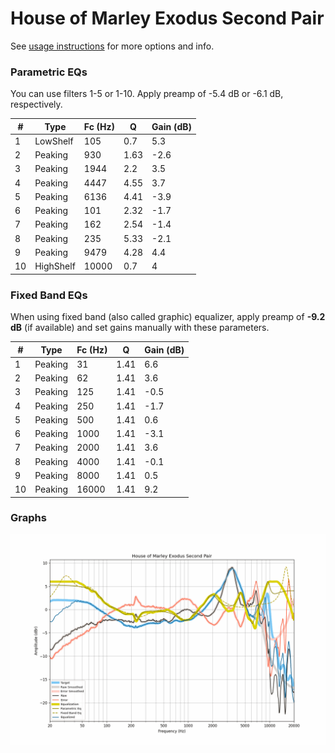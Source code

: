 # House of Marley Exodus Second Pair
See [usage instructions](https://github.com/jaakkopasanen/AutoEq#usage) for more options and info.

### Parametric EQs
You can use filters 1-5 or 1-10. Apply preamp of -5.4 dB or -6.1 dB, respectively.

|   # | Type      |   Fc (Hz) |    Q |   Gain (dB) |
|-----|-----------|-----------|------|-------------|
|   1 | LowShelf  |       105 | 0.7  |         5.3 |
|   2 | Peaking   |       930 | 1.63 |        -2.6 |
|   3 | Peaking   |      1944 | 2.2  |         3.5 |
|   4 | Peaking   |      4447 | 4.55 |         3.7 |
|   5 | Peaking   |      6136 | 4.41 |        -3.9 |
|   6 | Peaking   |       101 | 2.32 |        -1.7 |
|   7 | Peaking   |       162 | 2.54 |        -1.4 |
|   8 | Peaking   |       235 | 5.33 |        -2.1 |
|   9 | Peaking   |      9479 | 4.28 |         4.4 |
|  10 | HighShelf |     10000 | 0.7  |         4   |

### Fixed Band EQs
When using fixed band (also called graphic) equalizer, apply preamp of **-9.2 dB** (if available) and set gains manually with these parameters.

|   # | Type    |   Fc (Hz) |    Q |   Gain (dB) |
|-----|---------|-----------|------|-------------|
|   1 | Peaking |        31 | 1.41 |         6.6 |
|   2 | Peaking |        62 | 1.41 |         3.6 |
|   3 | Peaking |       125 | 1.41 |        -0.5 |
|   4 | Peaking |       250 | 1.41 |        -1.7 |
|   5 | Peaking |       500 | 1.41 |         0.6 |
|   6 | Peaking |      1000 | 1.41 |        -3.1 |
|   7 | Peaking |      2000 | 1.41 |         3.6 |
|   8 | Peaking |      4000 | 1.41 |        -0.1 |
|   9 | Peaking |      8000 | 1.41 |         0.5 |
|  10 | Peaking |     16000 | 1.41 |         9.2 |

### Graphs
![](./House%20of%20Marley%20Exodus%20Second%20Pair.png)
